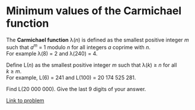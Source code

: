 # Minimum values of the Carmichael function

<p>The <b>Carmichael function</b> λ(<var>n</var>) is defined as the smallest positive integer <var>m</var> such that <var>a<sup>m</sup></var> = 1 modulo <var>n</var> for all integers <var>a</var> coprime with <var>n</var>.<br />
For example λ(8) = 2 and λ(240) = 4.</p>

<p>Define L(<var>n</var>) as the smallest positive integer <var>m</var> such that λ(<var>k</var>) ≥ <var>n</var> for all <var>k</var> ≥ <var>m</var>.<br />
For example, L(6) = 241 and L(100) = 20 174 525 281.</p>

<p>Find L(20 000 000). Give the last 9 digits of your answer.</p>

[Link to problem](https://projecteuler.net/problem=533)

